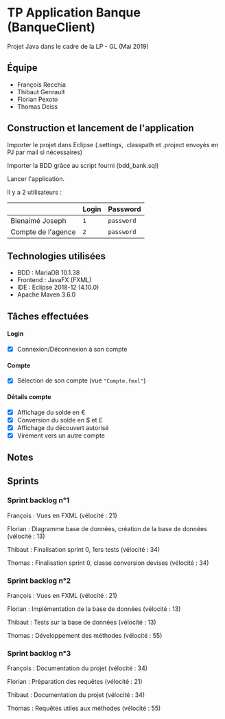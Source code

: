# TP Application Banque (BanqueClient)
Projet Java dans le cadre de la LP - GL (Mai 2019)
## Équipe
- François Recchia
- Thibaut Genrault
- Florian Pexoto
- Thomas Deiss
## Construction et lancement de l'application
Importer le projet dans Eclipse (.settings, .classpath et .project envoyés en PJ par mail si nécessaires)

Importer la BDD grâce au script fourni (bdd_bank.sql)

Lancer l'application. 

Il y a 2 utilisateurs :

|                  |Login |Password  |
|------------------|------|----------|
|Bienaimé Joseph   |`1`	|`password`|
|Compte de l'agence|`2`   |`password`|

## Technologies utilisées
- BDD : MariaDB 10.1.38
- Frontend : JavaFX (FXML)
- IDE : Eclipse 2018-12 (4.10.0)
- Apache Maven 3.6.0
## Tâches effectuées
#### Login
- [x] Connexion/Déconnexion à son compte
#### Compte
- [x] Sélection de son compte (vue `"Compte.fmxl"`)
#### Détails compte
- [x] Affichage du solde en €
- [x] Conversion du solde en $ et £ 
- [x] Affichage du découvert autorisé
- [x] Virement vers un autre compte
## Notes




## Sprints
### Sprint backlog n°1

François : Vues en FXML (vélocité : 21)

Florian : Diagramme base de données, création de la base de données (vélocité : 13)

Thibaut : Finalisation sprint 0, 1ers tests (vélocité : 34)

Thomas : Finalisation sprint 0, classe conversion devises (vélocité : 34)


### Sprint backlog n°2

François : Vues en FXML (vélocité : 21)

Florian : Implémentation de la base de données (vélocité : 13)

Thibaut : Tests sur la base de données (vélocité : 13)

Thomas : Développement des méthodes (vélocité : 55)


### Sprint backlog n°3

François : Documentation du projet (vélocité : 34)

Florian : Préparation des requêtes (vélocité : 21)

Thibaut : Documentation du projet (vélocité : 34)

Thomas : Requêtes utiles aux méthodes (vélocité : 55)






























